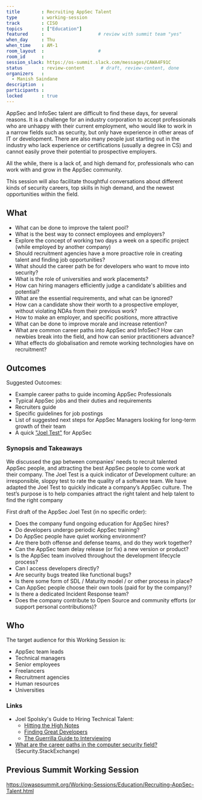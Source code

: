 ```yaml
---
title        : Recruiting AppSec Talent
type         : working-session
track        : CISO
topics       : ["Education"]
featured     :                    # review with summit team "yes"
when_day     : Thu
when_time    : AM-1
room_layout  :                    #
room_id      :
session_slack: https://os-summit.slack.com/messages/CAWA4F91C
status       : review-content      # draft, review-content, done
organizers   :
  - Manish Saindane
description  :
participants :
locked       : true
---
```


AppSec and InfoSec talent are difficult to find these days,
for several reasons. It is a challenge for an industry corporation to accept
professionals who are unhappy with their current employment, who would like to work
in a narrow fields such as security, but only have experience in
other areas of IT or development. There are also many people just starting out in the
industry who lack experience or certifications (usually a degree in CS) and cannot easily
prove their potential to prospective employers.

All the while, there is a lack of, and high demand for,
professionals who can work with and grow in the AppSec community.

This session will also facilitate thoughtful
conversations about different kinds of security careers, top skills in high
demand, and the newest opportunities within the field.

## What

 - What can be done to improve the talent pool?
 - What is the best way to connect employees and employers?
 - Explore the concept of working two days a week on a specific project (while employed by another company)
 - Should recruitment agencies have a more proactive role in creating talent and finding job opportunities?
 - What should the career path be for developers who want to move into security?
 - What is the role of universities and work placements?
 - How can hiring managers efficiently judge a candidate's abilities and potential?
 - What are the essential requirements, and what can be ignored?
 - How can a candidate show their worth to a prospective employer, without violating NDAs from their previous work?
 - How to make an employer, and specific positions, more attractive
 - What can be done to improve morale and increase retention?
 - What are common career paths into AppSec and InfoSec? How can newbies break into the field, and how can senior practitioners advance?
 - What effects do globalisation and remote working technologies have on recruitment?


## Outcomes

Suggested Outcomes:

- Example career paths to guide incoming AppSec Professionals
- Typical AppSec jobs and their duties and requirements
- Recruiters guide
- Specific guidelines for job postings
- List of suggested next steps for AppSec Managers looking for long-term growth of their team
- A quick ["Joel Test"](https://www.joelonsoftware.com/2000/08/09/the-joel-test-12-steps-to-better-code/) for AppSec

### Synopsis and Takeaways

We discussed the gap between companies’ needs to recruit talented AppSec people, and attracting the best AppSec people to come work at their company.
The Joel Test is a quick indicator of Development culture: an irresponsible, sloppy test to rate the quality of a software team.
We have adapted the Joel Test to quickly indicate a company’s AppSec culture.
The test’s purpose is to help companies attract  the right talent and help talent to find the right company

First draft of the AppSec Joel Test (in no specific order):
- Does the company fund ongoing education for AppSec hires?
- Do developers undergo periodic AppSec training?
- Do AppSec people have quiet working environment?
- Are there both offense and defense teams, and do they work together?
- Can the AppSec team delay release (or fix) a new version or product?
- Is the AppSec team involved throughout the development lifecycle process?
- Can I access developers directly?
- Are security bugs treated like functional bugs?
- Is there some form of SDL / Maturity model / or other process in place?
- Can AppSec people choose their own tools (paid for by the company)?
- Is there a dedicated Incident Response team?
- Does the company contribute to Open Source and community efforts (or support personal contributions)?

## Who

The target audience for this Working Session is:

 - AppSec team leads
 - Technical managers
 - Senior employees
 - Freelancers
 - Recruitment agencies
 - Human resources
 - Universities

### Links

- Joel Spolsky's Guide to Hiring Technical Talent:
  - [Hitting the High Notes](https://www.joelonsoftware.com/2005/07/25/hitting-the-high-notes/)
  - [Finding Great Developers](https://www.joelonsoftware.com/2006/09/06/finding-great-developers-2/)
  - [The Guerrilla Guide to Interviewing](https://www.joelonsoftware.com/2006/10/25/the-guerrilla-guide-to-interviewing-version-30/)
- [What are the career paths in the computer security field?](https://security.stackexchange.com/q/3772/33) (Security.StackExchange)

## Previous Summit Working Session

https://owaspsummit.org/Working-Sessions/Education/Recruiting-AppSec-Talent.html
